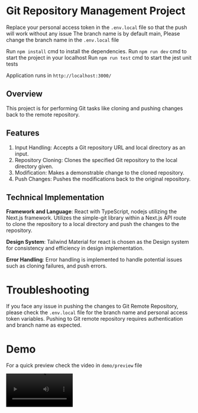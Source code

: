 # Git Repository Management Project

Replace your personal access token in the `.env.local` file so that the push will work without any issue
The branch name is by default main, Please change the branch name in the `.env.local` file

Run `npm install` cmd to install the dependencies.
Run `npm run dev` cmd to start the project in your localhost
Run `npm run test` cmd to start the jest unit tests 

Application runs in `http://localhost:3000/`

## Overview
This project is for performing Git tasks like cloning and pushing changes back to the remote repository.

## Features
1. Input Handling: Accepts a Git repository URL and local directory as an input.
2. Repository Cloning: Clones the specified Git repository to the local directory given.
3. Modification: Makes a demonstrable change to the cloned repository.
4. Push Changes: Pushes the modifications back to the original repository.

## Technical Implementation
**Framework and Language**: React with TypeScript, nodejs utilizing the Next.js framework.
Utilizes the simple-git library within a Next.js API route to clone the repository to a local directory and push the changes to the repository.

**Design System**: Tailwind Material for react is chosen as the Design system for consistency and efficiency in design implementation.

**Error Handling**: Error handling is implemented to handle potential issues such as cloning failures, and push errors.

# Troubleshooting 
If you face any issue in pushing the changes to Git Remote Repository, please check the `.env.local` file for the branch name and personal access token variables. Pushing to Git remote repository requires authentication and branch name as expected.

# Demo
For a quick preview check the video in `demo/preview` file

<video src='demo/preview.mov' width=180></video>